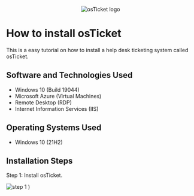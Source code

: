 <p align="center">
<img src="https://i.imgur.com/Clzj7Xs.png" alt="osTicket logo"/>
</p>

<h1>How to install osTicket</h1>
This is a easy tutorial on how to install a help desk ticketing system called osTicket.<br />

<h2>Software and Technologies Used</h2>

- Windows 10 (Build 19044)
- Microsoft Azure (Virtual Machines)
- Remote Desktop (RDP)
- Internet Information Services (IIS)

<h2>Operating Systems Used </h2>

- Windows 10</b> (21H2)


<h2>Installation Steps</h2>


<p> Step 1: Install osTicket.

![step 1](https://github.com/user-attachments/assets/f38a7db4-7797-4b30-92ae-eecb244ac358)
)

</p>
<p>
</p>
<br />


